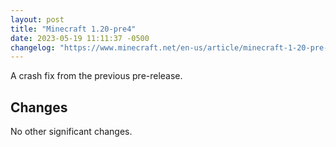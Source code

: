 ```yaml
---
layout: post
title: "Minecraft 1.20-pre4"
date: 2023-05-19 11:11:37 -0500
changelog: "https://www.minecraft.net/en-us/article/minecraft-1-20-pre-release-2"
---
```


A crash fix from the previous pre-release.

## Changes

No other significant changes.

